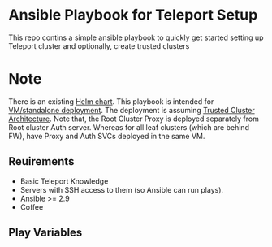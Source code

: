 # Ansible Playbook for Teleport Setup

This repo contins a simple ansible playbook to quickly get started setting up Teleport cluster and optionally, create trusted clusters

# Note
There is an existing [Helm chart](https://goteleport.com/docs/kubernetes-access/helm/reference/#highavailabilityreplicacount). This playbook is intended for [VM/standalone deployment](https://goteleport.com/docs/getting-started/linux-server/). The deployment is assuming [Trusted Cluster Architecture](https://goteleport.com/docs/setup/admin/trustedclusters/). Note that, the Root Cluster Proxy is deployed separately from Root cluster Auth server. Whereas for all leaf clusters (which are behind FW), have Proxy and Auth SVCs deployed in the same VM.

## Reuirements
* Basic Teleport Knowledge
* Servers with SSH access to them (so Ansible can run plays).
* Ansible >= 2.9
* Coffee

## Play Variables
